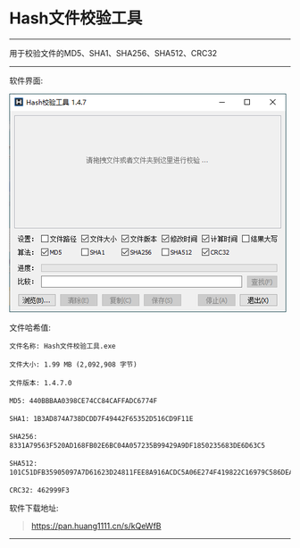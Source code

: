 # Hash文件校验工具

--------------------

用于校验文件的MD5、SHA1、SHA256、SHA512、CRC32

--------------------

软件界面:

![image](/img/Hash文件校验工具/Hash.png)

文件哈希值:

    文件名称: Hash文件校验工具.exe

    文件大小: 1.99 MB (2,092,908 字节)

    文件版本: 1.4.7.0

    MD5: 440BBBAA0398CE74CC84CAFFADC6774F

    SHA1: 1B3AD874A738DCDD7F49442F65352D516CD9F11E

    SHA256: 8331A79563F520AD168FB02E6BC04A057235B99429A9DF1850235683DE6D63C5

    SHA512: 101C51DFB35905097A7D61623D24811FEE8A916ACDC5A06E274F419822C16979C586DEA991DB6FE26CCAB3DF3198CE76B428566B4C4792E882C647DAF46D175C

    CRC32: 462999F3

软件下载地址:

> https://pan.huang1111.cn/s/kQeWfB

--------------------